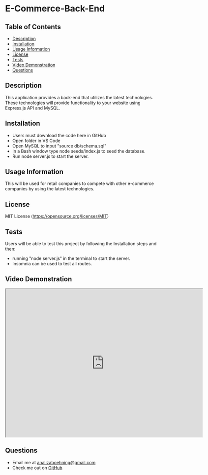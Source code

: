 # E-Commerce-Back-End

## Table of Contents
  - [Description](#description)
  - [Installation](#install)
  - [Usage Information](#usage)
  - [License](#license)
  - [Tests](#test)
  - [Video Demonstration](#videodemo)
  - [Questions](#questions)

 ## Description
 This application provides a back-end that utilizes the latest technologies. These technologies will provide functionality to your website using Express.js API and MySQL. 

 ## Installation
  - Users must download the code here in GitHub 
  - Open folder in VS Code
  - Open MySQL to input "source db/schema.sql"
  - In a Bash window type node seeds/index.js to seed the database.
  - Run node server.js to start the server.

  ## Usage Information
  This will be used for retail companies to compete with other e-commerce companies by using the latest technologies.

  ## License
  MIT License
  (https://opensource.org/licenses/MIT)

  ## Tests
  Users will be able to test this project by following the Installation steps and then:
  - running "node server.js" in the terminal to start the server.
  - Insomnia can be used to test all routes.

  ## Video Demonstration
  <iframe src="https://drive.google.com/file/d/1FvNyZdljD3koRm3qN5AfBNsUDZDHIw16/preview" width="640" height="480"></iframe>

 ## Questions
  - Email me at <analizaboehning@gmail.com>
  - Check me out on [GitHub](https://github.com/analizajb)

 

